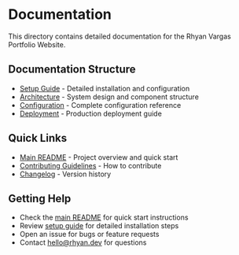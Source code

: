 # Documentation

This directory contains detailed documentation for the Rhyan Vargas Portfolio Website.

## Documentation Structure

- [Setup Guide](setup.md) - Detailed installation and configuration
- [Architecture](architecture.md) - System design and component structure  
- [Configuration](configuration.md) - Complete configuration reference
- [Deployment](deployment.md) - Production deployment guide

## Quick Links

- [Main README](../README.md) - Project overview and quick start
- [Contributing Guidelines](../CONTRIBUTING.md) - How to contribute
- [Changelog](../CHANGELOG.md) - Version history

## Getting Help

- Check the [main README](../README.md) for quick start instructions
- Review [setup guide](setup.md) for detailed installation steps
- Open an issue for bugs or feature requests
- Contact [hello@rhyan.dev](mailto:hello@rhyan.dev) for questions